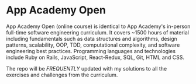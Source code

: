 # App Academy Open

App Academy Open (online course) is identical to App Academy's in-person full-time software engineering curriculum. It covers ~1500 hours of material including fundamentals such as data structures and algorithms, design patterns, scalability, OOP, TDD, computational complexity, and software engineering best practices. Programming languages and technologies include Ruby on Rails, JavaScript, React-Redux, SQL, Git, HTML and CSS. 

The repo will be *FREQUENTLY* updated with my solutions to all the exercises and challenges from the curriculum. 

